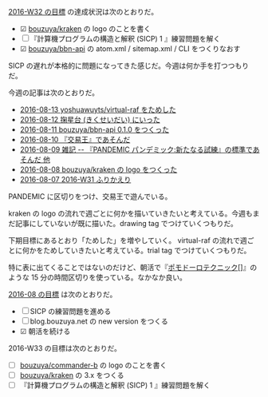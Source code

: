 [2016-W32 の目標][2016-08-07] の達成状況は次のとおりだ。

- ☑ [bouzuya/kraken][] の logo のことを書く
- ☐ 『計算機プログラムの構造と解釈 (SICP) 1 』練習問題を解く
- ☑ [bouzuya/bbn-api][] の atom.xml / sitemap.xml / CLI をつくりなおす

SICP の遅れが本格的に問題になってきた感じだ。今週は何か手を打つつもりだ。

今週の記事は次のとおりだ。

- [2016-08-13 yoshuawuyts/virtual-raf をためした][2016-08-13]
- [2016-08-12 掬星台 (きくせいだい) にいった][2016-08-12]
- [2016-08-11 bouzuya/bbn-api 0.1.0 をつくった][2016-08-11]
- [2016-08-10 『交易王』であそんだ][2016-08-10]
- [2016-08-09 雑記 -- 『PANDEMIC パンデミック:新たなる試練』の標準であそんだ 他][2016-08-09]
- [2016-08-08 bouzuya/kraken の logo をつくった][2016-08-08]
- [2016-08-07 2016-W31 ふりかえり][2016-08-07]

PANDEMIC に区切りをつけ、交易王で遊んでいる。

kraken の logo の流れで週ごとに何かを描いていきたいと考えている。今週もまだ記事にしていないが既に描いた。drawing tag でつけていくつもりだ。

下期目標にあるとおり「ためした」を増やしていく。 virtual-raf の流れで週ごとに何かをためしていきたいと考えている。trial tag でつけていくつもりだ。

特に表に出てくることではないのだけど、朝活で『[ポモドーロテクニック][2013-02-05][]』のような 15 分の時間区切りを使っている。なかなか良い。

[2016-08 の目標][2016-07-31] は次のとおりだ。

- ☐ SICP の練習問題を進める
- ☐ blog.bouzuya.net の new version をつくる
- ☑ 朝活を続ける

2016-W33 の目標は次のとおりだ。

- ☐ [bouzuya/commander-b][] の logo のことを書く
- ☐ [bouzuya/kraken][] の 3.x をつくる
- ☐ 『計算機プログラムの構造と解釈 (SICP) 1 』練習問題を解く

[2013-02-05]: https://blog.bouzuya.net/2013/02/05/
[2016-07-31]: https://blog.bouzuya.net/2016/07/31/
[2016-08-07]: https://blog.bouzuya.net/2016/08/07/
[2016-08-08]: https://blog.bouzuya.net/2016/08/08/
[2016-08-09]: https://blog.bouzuya.net/2016/08/09/
[2016-08-10]: https://blog.bouzuya.net/2016/08/10/
[2016-08-11]: https://blog.bouzuya.net/2016/08/11/
[2016-08-12]: https://blog.bouzuya.net/2016/08/12/
[2016-08-13]: https://blog.bouzuya.net/2016/08/13/
[bouzuya/bbn-api]: https://github.com/bouzuya/bbn-api
[bouzuya/commander-b]: https://github.com/bouzuya/commander-b
[bouzuya/kraken]: https://github.com/bouzuya/kraken

